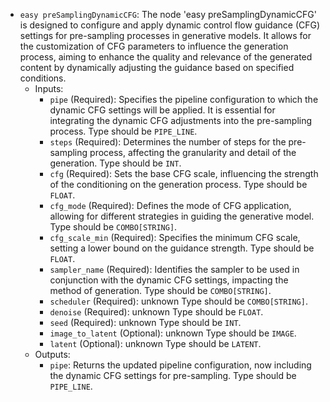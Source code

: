 - `easy preSamplingDynamicCFG`: The node 'easy preSamplingDynamicCFG' is designed to configure and apply dynamic control flow guidance (CFG) settings for pre-sampling processes in generative models. It allows for the customization of CFG parameters to influence the generation process, aiming to enhance the quality and relevance of the generated content by dynamically adjusting the guidance based on specified conditions.
    - Inputs:
        - `pipe` (Required): Specifies the pipeline configuration to which the dynamic CFG settings will be applied. It is essential for integrating the dynamic CFG adjustments into the pre-sampling process. Type should be `PIPE_LINE`.
        - `steps` (Required): Determines the number of steps for the pre-sampling process, affecting the granularity and detail of the generation. Type should be `INT`.
        - `cfg` (Required): Sets the base CFG scale, influencing the strength of the conditioning on the generation process. Type should be `FLOAT`.
        - `cfg_mode` (Required): Defines the mode of CFG application, allowing for different strategies in guiding the generative model. Type should be `COMBO[STRING]`.
        - `cfg_scale_min` (Required): Specifies the minimum CFG scale, setting a lower bound on the guidance strength. Type should be `FLOAT`.
        - `sampler_name` (Required): Identifies the sampler to be used in conjunction with the dynamic CFG settings, impacting the method of generation. Type should be `COMBO[STRING]`.
        - `scheduler` (Required): unknown Type should be `COMBO[STRING]`.
        - `denoise` (Required): unknown Type should be `FLOAT`.
        - `seed` (Required): unknown Type should be `INT`.
        - `image_to_latent` (Optional): unknown Type should be `IMAGE`.
        - `latent` (Optional): unknown Type should be `LATENT`.
    - Outputs:
        - `pipe`: Returns the updated pipeline configuration, now including the dynamic CFG settings for pre-sampling. Type should be `PIPE_LINE`.

